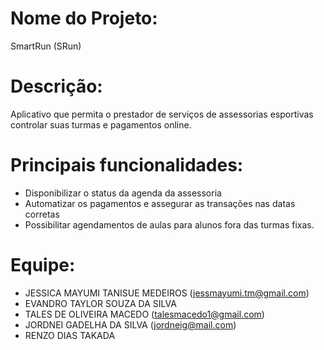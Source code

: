 # Nome do Projeto:
SmartRun (SRun)
#  Descrição:
Aplicativo que permita o prestador de serviços de assessorias esportivas
controlar suas turmas e pagamentos online.
#  Principais funcionalidades:
* Disponibilizar o status da agenda da assessoria
* Automatizar os pagamentos e assegurar as transações nas datas corretas
* Possibilitar agendamentos de aulas para alunos fora das turmas fixas.
#  Equipe: 
* JESSICA MAYUMI TANISUE MEDEIROS (jessmayumi.tm@gmail.com)
* EVANDRO TAYLOR SOUZA DA SILVA 
* TALES DE OLIVEIRA MACEDO (talesmacedo1@gmail.com)
* JORDNEI GADELHA DA SILVA (jordneig@mail.com)
* RENZO DIAS TAKADA 
